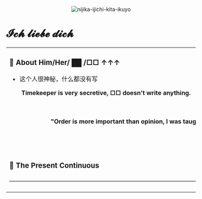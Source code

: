 <div align="center">

![nijika-ijichi-kita-ikuyo](https://github.com/vertin0814/vertin0814/assets/168434701/72c93d42-59cb-467d-8218-da7c749c2d32)

</div>

#  𝓘𝓬𝓱 𝓵𝓲𝓮𝓫𝓮 𝓭𝓲𝓬𝓱

<table>
  
<tr><td>

###  🎩 About Him/Her/ ██ /□□ ↑↑↑

<img align="right" width="200" src="https://github.com/vertin0814/vertin0814/assets/168434701/968f90ce-be8b-42ff-b2a3-01fd007f88c0">

- 这个人很神秘，什么都没有写
<p>&emsp;&emsp;<strong>Timekeeper is very secretive, □□ doesn't write anything.</strong></p>

<div align="center">
<br>
<br>
<strong>"Order is more important than opinion, I was taught in this way."</strong>         
</div>

</td></tr>

<tr><td>

###  🏃 The Present Continuous 
——————————————————————————————————————————————————————————






